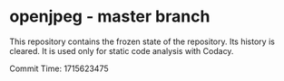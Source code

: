 # openjpeg - master branch

This repository contains the frozen state of the repository.
Its history is cleared. It is used only for static code
analysis with Codacy.

Commit Time: 1715623475